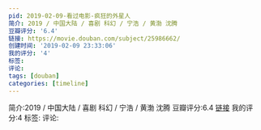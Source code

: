 ```yaml
---
pid: 2019-02-09-看过电影-疯狂的外星人
简介: 2019 / 中国大陆 / 喜剧 科幻 / 宁浩 / 黄渤 沈腾
豆瓣评分: '6.4'
链接: https://movie.douban.com/subject/25986662/
创建时间: '2019-02-09 23:33:06'
我的评分: '4'
标签:
评论:
tags: [douban]
categories: [timeline]
---
```

简介:2019 / 中国大陆 / 喜剧 科幻 / 宁浩 / 黄渤 沈腾
豆瓣评分:6.4
[链接](https://movie.douban.com/subject/25986662/)
我的评分:4
标签:
评论:

